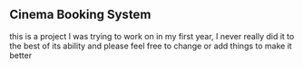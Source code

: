 ## Cinema Booking System
this is a project I was trying to work on in my first year, I never really did it to the best of its ability and please feel free to change or add things to make it better

